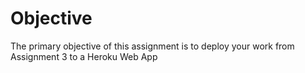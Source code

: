 # Objective
The primary objective of this assignment is to deploy your work from Assignment 3 to a Heroku Web App


